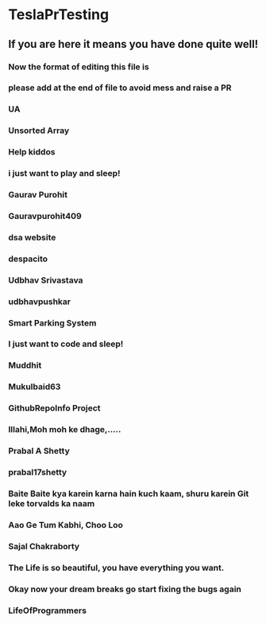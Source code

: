 # TeslaPrTesting

## If you are here it means you have done quite well!

### Now the format of editing this file is

### please add at the end of file to avoid mess and raise a PR

### UA


### Unsorted Array

### Help kiddos

### i just want to play and sleep!

### Gaurav Purohit

### Gauravpurohit409

### dsa website 

### despacito 



### Udbhav Srivastava

### udbhavpushkar

### Smart Parking System

### I just want to code and sleep!

### Muddhit

### Mukulbaid63
### GithubRepoInfo Project

### Illahi,Moh moh ke dhage,.....


### Prabal A Shetty
### prabal17shetty
### Baite Baite kya karein karna hain kuch kaam, shuru karein Git leke torvalds ka naam
### Aao Ge Tum Kabhi, Choo Loo


### Sajal Chakraborty
### The Life is so beautiful, you have everything you want.
### Okay now your dream breaks go start fixing the bugs again
### LifeOfProgrammers

